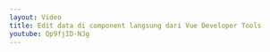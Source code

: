 ```yaml
---
layout: Video
title: Edit data di component langsung dari Vue Developer Tools
youtube: Qp9fjID-NJg
---
```

